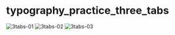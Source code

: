 # typography_practice_three_tabs

<div style="display: inline;">
<img src="https://i.postimg.cc/NLNwVcmH/3tabs-01.png" alt="3tabs-01"/>
<img src="https://i.postimg.cc/8jjVg0mn/3tabs-02.png" alt="3tabs-02"/>
<img src="https://i.postimg.cc/MvNJ6msZ/3tabs-03.png" alt="3tabs-03"/>
</div>
